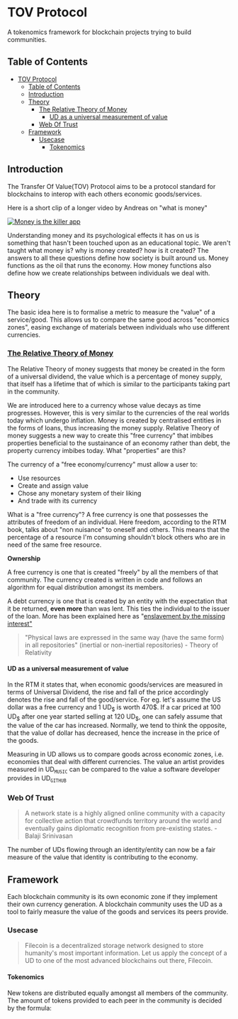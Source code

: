 # TOV Protocol

A tokenomics framework for blockchain projects trying to build communities.

## Table of Contents

- [TOV Protocol](#tov-protocol)
	- [Table of Contents](#table-of-contents)
	- [Introduction](#introduction)
	- [Theory](#theory)
		- [The Relative Theory of Money](#the-relative-theory-of-money)
			- [UD as a universal measurement of value](#ud-as-a-universal-measurement-of-value)
		- [Web Of Trust](#web-of-trust)
	- [Framework](#framework)
		- [Usecase](#usecase)
			- [Tokenomics](#tokenomics)


## <span id="introduction">Introduction</span>
The Transfer Of Value(TOV) Protocol aims to be a protocol standard for blockchains to interop with each others economic goods/services.

Here is a short clip of a longer video by Andreas on "what is money"

[![Money is the killer app](https://github.com/AireshBhat/TOVProtocol/assets/23222537/96727c33-28b8-48cb-93ec-27a221d0972b)](https://www.youtube.com/embed/MxIrc1rxhyI?si=nMVEtFct5IjMbUva&amp;clip=Ugkxpo3Qw-kWtUMIJoW7v2K51I3AA9iKGgKi&amp;clipt=ELDqARjwpQM)


Understanding money and its psychological effects it has on us is something that hasn't been touched upon as an educational topic. We aren't taught what money is? why is money created? how is it created? The answers to all these questions define how society is built around us. Money functions as the oil that runs the economy. How money functions also define how we create relationships between individuals we deal with.

## <span id="theory">Theory</span>

The basic idea here is to formalise a metric to measure the "value" of a service/good. This allows us to compare the same good across "economics zones", easing exchange of materials between individuals who use different currencies.

### <span id="the-relative-theory-of-money">[The Relative Theory of Money](http://en.trm.creationmonetaire.info/index.html)</span>
The Relative Theory of money suggests that money be created in the form of a universal dividend, the value which is a percentage of money supply, that itself has a lifetime that of which is similar to the participants taking part in the community.

We are introduced here to a currency whose value decays as time progresses. However, this is very similar to the currencies of the real worlds today which undergo inflation. Money is created by centralised entities in the forms of loans, thus increasing the money supply. Relative Theory of money suggests a new way to create this "free currency" that imbibes properties beneficial to the sustainance of an economy rather than debt, the property currency imbibes today. What "properties" are this?

The currency of a "free economy/currency" must allow a user to:
* Use resources
* Create and assign value
* Chose any monetary system of their liking
* And trade with its currency

What is a "free currency"?
A free currency is one that possesses the attributes of freedom of an individual. Here freedom, according to the RTM book, talks about "non nuisance" to oneself and others. This means that the percentage of a resource I'm consuming shouldn't block others who are in need of the same free resource.

**Ownership**

A free currency is one that is created "freely" by all the members of that community. The currency created is written in code and follows an algorithm for equal distribution amongst its members. 

A debt currency is one that is created by an entity with the expectation that it be returned, **even more** than was lent. This ties the individual to the issuer of the loan. More has been explained here as "[enslavement by the missing interest"](http://en.trm.creationmonetaire.info/probleme-de-la-monnaie-dette.html#c-l-asservissement-par-l-interet-manquant)

>"Physical laws are expressed in the same way (have the same form) in all repositories" (inertial or non-inertial repositories) - Theory of Relativity

#### <span id="ud-as-a-universal-measurement-of-value">UD as a universal measurement of value</span>
In the RTM it states that, when economic goods/services are measured in terms of Universal Dividend, the rise and fall of the price accordingly denotes the rise and fall of the good/service. For eg. let's assume the US dollar was a free currency and 1 UD<sub>\$</sub> is worth 470\$. If a car priced at 100 UD<sub>\$</sub> after one year started selling at 120 UD<sub>\$</sub>, one can safely assume that the value of the car has increased. Normally, we tend to think the opposite, that the value of dollar has decreased, hence the increase in the price of the goods. 

Measuring in UD allows us to compare goods across economic zones, i.e. economies that deal with different currencies. The value an artist provides measured in UD<sub>`MUSIC`</sub> can be compared to the value a software developer provides in UD<sub>`GITHUB`</sub>


### <span id="web-of-trust">Web Of Trust</span>
>A network state is a highly aligned online community with a capacity for collective action that crowdfunds territory around the world and eventually gains diplomatic recognition from pre-existing states. - Balaji Srinivasan


The number of UDs flowing through an identity/entity can now be a fair measure of the value that identity is contributing to the economy.


## <span id="framework">Framework</span>
Each blockchain community is its own economic zone if they implement their own currency generation. A blockchain community uses the UD as a tool to fairly measure the value of the goods and services its peers provide.

### <span id="usecase">Usecase</span>
>Filecoin is a decentralized storage network designed to store humanity's most important information.
Let us apply the concept of a UD to one of the most advanced blockchains out there, Filecoin.

#### <span id="tokenomics">Tokenomics</span>
New tokens are distributed equally amongst all members of the community. The amount of tokens provided to each peer in the community is decided by the formula:

